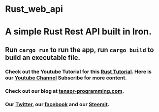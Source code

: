 # Rust_web_api

# A simple Rust Rest API built in Iron.

## Run `cargo run` to run the app, run `cargo build` to build an executable file. 

### Check out the Youtube Tutorial for this [Rust Tutorial](https://youtu.be/c6q0lUtD3FY).  Here is our [Youtube Channel](https://www.youtube.com/channel/UCYqCZOwHbnPwyjawKfE21wg) Subscribe for more content.

### Check out our blog at [tensor-programming.com](http://tensor-programming.com/).

### Our [Twitter](https://twitter.com/TensorProgram), our [facebook](https://www.facebook.com/Tensor-Programming-1197847143611799/) and our [Steemit](https://steemit.com/@tensor).

